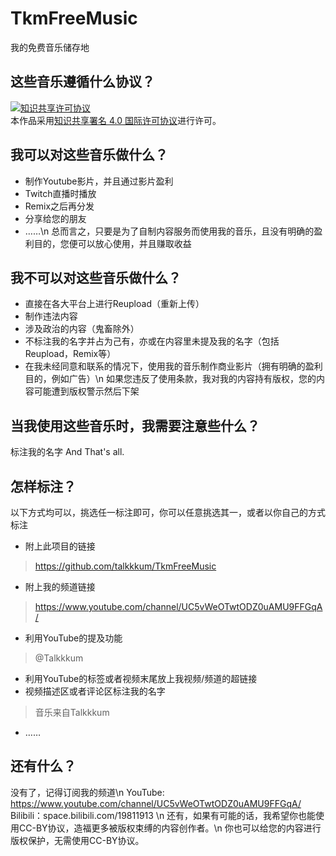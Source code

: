 # TkmFreeMusic
我的免费音乐储存地
## 这些音乐遵循什么协议？
<a rel="license" href="http://creativecommons.org/licenses/by/4.0/"><img alt="知识共享许可协议" style="border-width:0" src="https://i.creativecommons.org/l/by/4.0/88x31.png" /></a><br />本作品采用<a rel="license" href="http://creativecommons.org/licenses/by/4.0/">知识共享署名 4.0 国际许可协议</a>进行许可。
## 我可以对这些音乐做什么？
- 制作Youtube影片，并且通过影片盈利
- Twitch直播时播放
- Remix之后再分发
- 分享给您的朋友
- ……\n
总而言之，只要是为了自制内容服务而使用我的音乐，且没有明确的盈利目的，您便可以放心使用，并且赚取收益
## 我不可以对这些音乐做什么？
- 直接在各大平台上进行Reupload（重新上传）
- 制作违法内容
- 涉及政治的内容（鬼畜除外）
- 不标注我的名字并占为己有，亦或在内容里未提及我的名字（包括Reupload，Remix等）
- 在我未经同意和联系的情况下，使用我的音乐制作商业影片（拥有明确的盈利目的，例如广告）\n
如果您违反了使用条款，我对我的内容持有版权，您的内容可能遭到版权警示然后下架
## 当我使用这些音乐时，我需要注意些什么？
标注我的名字
And That's all.
## 怎样标注？
以下方式均可以，挑选任一标注即可，你可以任意挑选其一，或者以你自己的方式标注
- 附上此项目的链接
> https://github.com/talkkkum/TkmFreeMusic
- 附上我的频道链接
> https://www.youtube.com/channel/UC5vWeOTwtODZ0uAMU9FFGqA/
- 利用YouTube的提及功能
> @Talkkkum
- 利用YouTube的标签或者视频末尾放上我视频/频道的超链接
- 视频描述区或者评论区标注我的名字
> 音乐来自Talkkkum
- ……
## 还有什么？
没有了，记得订阅我的频道\n
YouTube: https://www.youtube.com/channel/UC5vWeOTwtODZ0uAMU9FFGqA/
Bilibili：space.bilibili.com/19811913 \n
还有，如果有可能的话，我希望你也能使用CC-BY协议，造福更多被版权束缚的内容创作者。\n
你也可以给您的内容进行版权保护，无需使用CC-BY协议。
